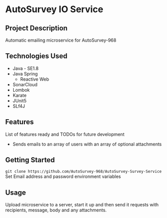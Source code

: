 # AutoSurvey IO Service

## Project Description

Automatic emailing microservice for AutoSurvey-968

## Technologies Used

* Java - SE1.8
* Java Spring
  - Reactive Web
* SonarCloud
* Lombok
* Karate
* JUnit5
* SLf4J

## Features

List of features ready and TODOs for future development
* Sends emails to an array of users with an array of optional attachments

## Getting Started
   
`git clone https://github.com/AutoSurvey-968/AutoSurvey-Survey-Service`
Set Email address and password environment variables

## Usage
Upload microservice to a server, start it up and then send it requests with recipients, message, body and any attachments.
